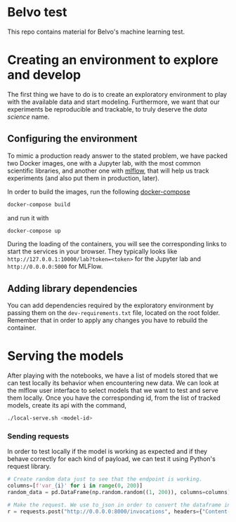 # Belvo test

This repo contains material for Belvo's machine learning test.


# Creating an environment to explore and develop

The first thing we have to do is to create an exploratory environment to play with
the available data and start modeling. Furthermore, we want that our experiments be
reproducible and trackable, to truly deserve the _data science_ name.


## Configuring the environment

To mimic a production ready answer to the stated problem, we have packed two Docker images,
one with a Jupyter lab, with the most common scientific libraries, and another one with
[mlflow](https://mlflow.org/), that will help us track experiments (and also put them in production, later).

In order to build the images, run the following [docker-compose](https://docs.docker.com/compose/)

```bash
docker-compose build
```

and run it with

```bash
docker-compose up
```

During the loading of the containers, you will see the corresponding links to start the
services in your browser. They typically looks like `http://127.0.0.1:10000/lab?token=<token>`
for the Jupyter lab and `http://0.0.0.0:5000` for MLFlow.

## Adding library dependencies

You can add dependencies required by the exploratory environment by passing them on the
`dev-requirements.txt` file, located on the root folder. Remember that in order to apply
any changes you have to rebuild the container.


# Serving the models

After playing with the notebooks, we have a list of models stored that we can test locally
its behavior when encountering new data. We can look at the mlflow user interface to select
models that we want to test and serve them locally. Once you have the
corresponding id, from the list of tracked models, create its api with the command,

```bash
./local-serve.sh <model-id>
```

### Sending requests

In order to test locally if the model is working as expected and if they behave correctly
for each kind of payload, we can test it using Python's request library.

```python
# Create random data just to see that the endpoint is working.
columns=[f'var_{i}' for i in range(0, 200)]
random_data = pd.DataFrame(np.random.random((1, 200)), columns=columns)

# Make the request. We use to_json in order to convert the dataframe into the expected data format.
r = requests.post("http://0.0.0.0:8000/invocations", headers={"Content-Type": "application/json"}, data=random_data.to_json(orient='split'))
```
